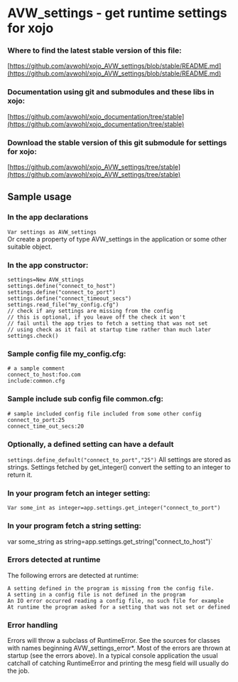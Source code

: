 # AVW_settings - get runtime settings for xojo
### Where to find the latest stable version of this file:
[https://github.com/avwohl/xojo_AVW_settings/blob/stable/README.md](https://github.com/avwohl/xojo_AVW_settings/blob/stable/README.md)

### Documentation using git and submodules and these libs in xojo:
[https://github.com/avwohl/xojo_documentation/tree/stable](https://github.com/avwohl/xojo_documentation/tree/stable)

### Download the stable version of this git submodule for settings for xojo:
[https://github.com/avwohl/xojo_AVW_settings/tree/stable](https://github.com/avwohl/xojo_AVW_settings/tree/stable)

## Sample usage
### In the app declarations
`Var settings as AVW_settings`\
Or create a property of type AVW_settings in the application or some other suitable object.

### In the app constructor:
```
settings=New AVW_sttings
settings.define("connect_to_host")
settings.define("connect_to_port")
settings.define("connect_timeout_secs")
settings.read_file("my_config.cfg")
// check if any settings are missing from the config
// this is optional, if you leave off the check it won't
// fail until the app tries to fetch a setting that was not set
// using check as it fail at startup time rather than much later
settings.check()
```

### Sample config file my_config.cfg:
```
# a sample comment
connect_to_host:foo.com
include:common.cfg
```

### Sample include sub config file common.cfg:
```
# sample included config file included from some other config
connect_to_port:25
connect_time_out_secs:20
```

### Optionally, a defined setting can have a default
`settings.define_default("connect_to_port","25")`
All settings are stored as strings.  Settings fetched by get_integer() convert the setting to an integer to return it.

### In your program fetch an integer setting:
`Var some_int as integer=app.settings.get_integer("connect_to_port")`

### In your program fetch a string setting:

var some_string as string=app.settings.get_string("connect_to_host")`

### Errors detected at runtime
The following errors are detected at runtime:
```
A setting defined in the program is missing from the config file.
A setting in a config file is not defined in the program
An IO error occurred reading a config file, no such file for example
At runtime the program asked for a setting that was not set or defined
```

### Error handling
Errors will throw a subclass of RuntimeError. See the sources for classes with names beginning AVW_settings_error*.  Most of the errors are thrown at startup (see the errors above). In a typical console application the usual catchall of catching RuntimeError and printing the mesg field will usually do the job.

